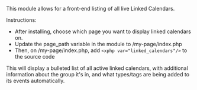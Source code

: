 This module allows for a front-end listing of all live Linked Calendars.

Instructions:

- After installing, choose which page you want to display linked calendars on.
- Update the page_path variable in the module to /my-page/index.php
- Then, on /my-page/index.php, add `<xphp var="linked_calendars"/>` to the source code

This will display a bulleted list of all active linked calendars, with additional information about the group it's in, and what types/tags are being added to its events automatically.
